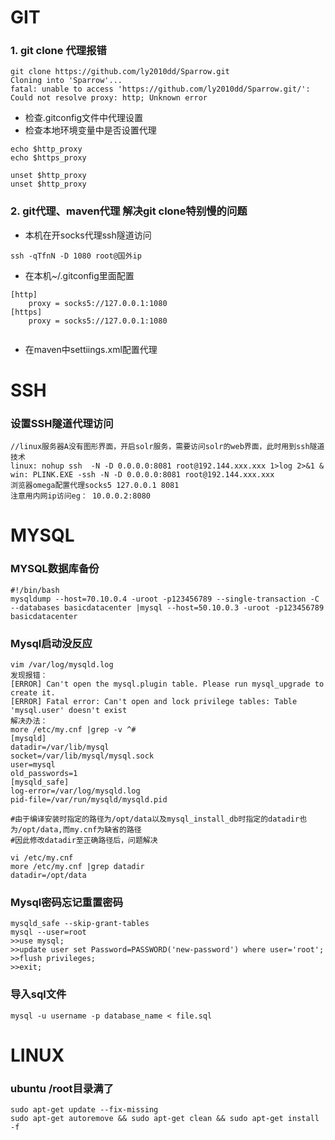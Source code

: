 # GIT

### 1. git clone 代理报错
```
git clone https://github.com/ly2010dd/Sparrow.git
Cloning into 'Sparrow'...
fatal: unable to access 'https://github.com/ly2010dd/Sparrow.git/': Could not resolve proxy: http; Unknown error
```
- 检查.gitconfig文件中代理设置
- 检查本地环境变量中是否设置代理

```
echo $http_proxy
echo $https_proxy

unset $http_proxy
unset $http_proxy
```

### 2. git代理、maven代理 解决git clone特别慢的问题
- 本机在开socks代理ssh隧道访问
```
ssh -qTfnN -D 1080 root@国外ip

```
- 在本机~/.gitconfig里面配置
```
[http]
    proxy = socks5://127.0.0.1:1080
[https]
    proxy = socks5://127.0.0.1:1080
    
```
- 在maven中settiings.xml配置代理

# SSH
### 设置SSH隧道代理访问

```
//linux服务器A没有图形界面，开启solr服务，需要访问solr的web界面，此时用到ssh隧道技术
linux: nohup ssh  -N -D 0.0.0.0:8081 root@192.144.xxx.xxx 1>log 2>&1 &
win: PLINK.EXE -ssh -N -D 0.0.0.0:8081 root@192.144.xxx.xxx
浏览器omega配置代理socks5 127.0.0.1 8081
注意用内网ip访问eg： 10.0.0.2:8080
```

# MYSQL
### MYSQL数据库备份
```
#!/bin/bash
mysqldump --host=70.10.0.4 -uroot -p123456789 --single-transaction -C --databases basicdatacenter |mysql --host=50.10.0.3 -uroot -p123456789 basicdatacenter
```

### Mysql启动没反应
```
vim /var/log/mysqld.log
发现报错：
[ERROR] Can't open the mysql.plugin table. Please run mysql_upgrade to create it.
[ERROR] Fatal error: Can't open and lock privilege tables: Table 'mysql.user' doesn't exist
解决办法：
more /etc/my.cnf |grep -v ^#
[mysqld]
datadir=/var/lib/mysql
socket=/var/lib/mysql/mysql.sock
user=mysql
old_passwords=1
[mysqld_safe]
log-error=/var/log/mysqld.log
pid-file=/var/run/mysqld/mysqld.pid

#由于编译安装时指定的路径为/opt/data以及mysql_install_db时指定的datadir也为/opt/data,而my.cnf为缺省的路径
#因此修改datadir至正确路径后，问题解决

vi /etc/my.cnf 
more /etc/my.cnf |grep datadir
datadir=/opt/data
```

### Mysql密码忘记重置密码
```
mysqld_safe --skip-grant-tables
mysql --user=root
>>use mysql;
>>update user set Password=PASSWORD('new-password') where user='root';
>>flush privileges;
>>exit;
```

### 导入sql文件
```
mysql -u username -p database_name < file.sql
```

# LINUX
### ubuntu /root目录满了
```
sudo apt-get update --fix-missing
sudo apt-get autoremove && sudo apt-get clean && sudo apt-get install -f
```

